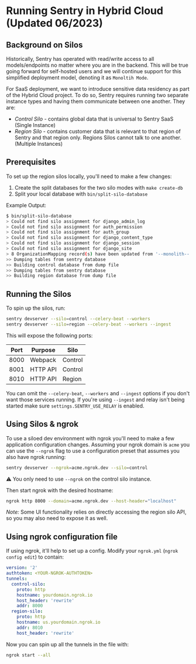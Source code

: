 # Running Sentry in Hybrid Cloud (Updated 06/2023)

## Background on Silos

Historically, Sentry has operated with read/write access to all models/endpoints no matter where you are in the backend. This will be true going forward for self-hosted users and we will continue support for this simplified deployment model, denoting it as `Monoltih Mode`.

For SaaS deployment, we want to introduce sensitive data residency as part of the Hybrid Cloud project. To do so, Sentry requires running two separate instance types and having them communicate between one another. They are:

- _Control Silo_ - contains global data that is universal to Sentry SaaS (Single Instance)
- _Region Silo_ - contains customer data that is relevant to that region of Sentry and that region only. Regions Silos cannot talk to one another. (Multiple Instances)

## Prerequisites

To set up the region silos locally, you'll need to make a few changes:

1. Create the split databases for the two silo modes with `make create-db`
2. Split your local database with `bin/split-silo-database`

Example Output:

```sh
$ bin/split-silo-database
> Could not find silo assignment for django_admin_log
> Could not find silo assignment for auth_permission
> Could not find silo assignment for auth_group
> Could not find silo assignment for django_content_type
> Could not find silo assignment for django_session
> Could not find silo assignment for django_site
> 8 OrganizationMapping record(s) have been updated from '--monolith--' to 'us'
>> Dumping tables from sentry database
>> Building control database from dump file
>> Dumping tables from sentry database
>> Building region database from dump file
```

## Running the Silos

To spin up the silos, run:

```sh
sentry devserver --silo=control --celery-beat --workers
sentry devserver --silo=region --celery-beat --workers --ingest
```

This will expose the following ports:

| Port | Purpose  | Silo    |
| ---- | -------- | ------- |
| 8000 | Webpack  | Control |
| 8001 | HTTP API | Control |
| 8010 | HTTP API | Region  |

You can omit the `--celery-beat`, `--workers` and `--ingest` options if you don't want those services running.
If you're using `--ingest` and relay isn't being started make sure `settings.SENTRY_USE_RELAY` is enabled.

## Using Silos & ngrok

To use a siloed dev environment with ngrok you'll need to make a few application
configuration changes. Assuming your ngrok domain is `acme` you can use the `--ngrok`
flag to use a configuration preset that assumes you also have ngrok running:

```sh
sentry devserver --ngrok=acme.ngrok.dev --silo=control
```

:warning: You only need to use `--ngrok` on the control silo instance.

Then start ngrok with the desired hostname:

```bash
ngrok http 8000 --domain=acme.ngrok.dev --host-header="localhost"
```

_Note:_ Some UI functionality relies on directly accessing the region silo API, so you may also need to expose it as well.

## Using ngrok configuration file

If using ngrok, it'll help to set up a config. Modify your `ngrok.yml` (`ngrok config edit`) to contain:

```yml
version: '2'
authtoken: <YOUR-NGROK-AUTHTOKEN>
tunnels:
  control-silo:
    proto: http
    hostname: yourdomain.ngrok.io
    host_header: 'rewrite'
    addr: 8000
  region-silo:
    proto: http
    hostname: us.yourdomain.ngrok.io
    addr: 8010
    host_header: 'rewrite'
```

Now you can spin up all the tunnels in the file with:

```sh
ngrok start --all
```
